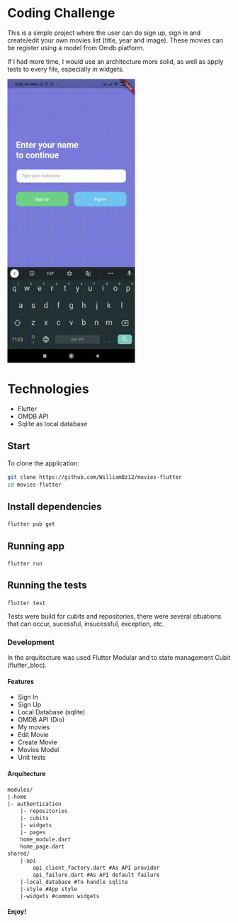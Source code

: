# Coding Challenge

This is a simple project where the user can do sign up, sign in and create/edit your own movies list (title, year and image).
These movies can be register using a model from Omdb platform.

If I had more time, I would use an architecture more solid, as well as apply tests to every file, especially in widgets.

![](gifs/sign_up.gif)


# Technologies
- Flutter
- OMDB API
- Sqlite as local database

## Start

To clone the application:
``` bash
git clone https://github.com/WilliamBz12/movies-flutter
cd movies-flutter
```

## Install dependencies
`flutter pub get`


## Running app
`flutter run`

## Running the tests
`flutter test`

Tests were build for cubits and repositories, there were several situations that can occur, sucessful, insucessful, exception, etc.

### Development

In the arquitecture was used Flutter Modular and to state management Cubit (flutter_bloc).

#### Features
- Sign In
- Sign Up
- Local Database (sqlite)
- OMDB API (Dio)
- My movies
- Edit Movie
- Create Movie
- Movies Model
- Unit tests

#### Arquitecture
```
modules/
|-home
|- authentication
	|- repositories
	|- cubits
	|- widgets
	|- pages
	home_module.dart
	home_page.dart
shared/
	|-api
		api_client_factory.dart #As API provider
		api_failure.dart #As API default failure
	|-local_database #To handle sqlite
	|-style #App style
	|-widgets #common widgets
```

#### Enjoy!
